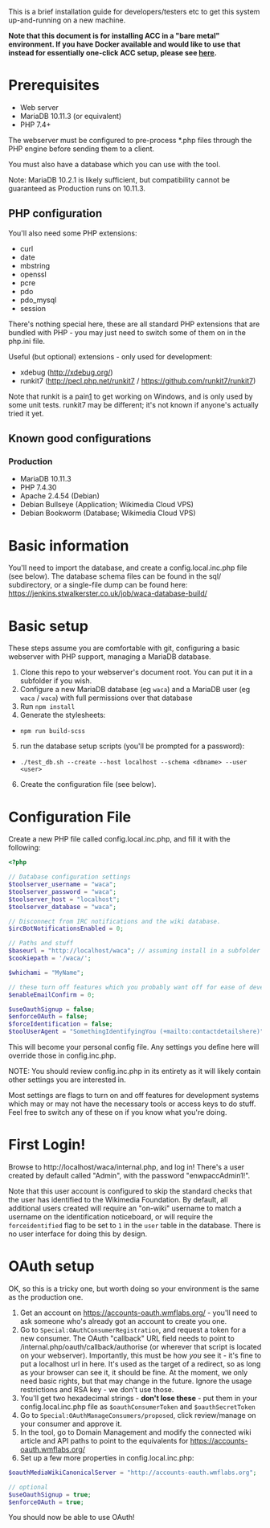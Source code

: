 This is a brief installation guide for developers/testers etc to get this system up-and-running on a new machine.

**Note that this document is for installing ACC in a "bare metal" environment. If you have Docker available and would
like to use that instead for essentially one-click ACC setup, please see [here](docker/README.md).**

# Prerequisites

* Web server
* MariaDB 10.11.3 (or equivalent)
* PHP 7.4+

The webserver must be configured to pre-process *.php files through the PHP engine before sending them to a client.

You must also have a database which you can use with the tool.

Note: MariaDB 10.2.1 is likely sufficient, but compatibility cannot be guaranteed as Production runs on 10.11.3.

## PHP configuration
You'll also need some PHP extensions:

* curl
* date
* mbstring
* openssl
* pcre
* pdo
* pdo_mysql
* session

There's nothing special here, these are all standard PHP extensions that are bundled with PHP - you may
just need to switch some of them on in the php.ini file.

Useful (but optional) extensions - only used for development:
* xdebug (http://xdebug.org/)
* runkit7 (http://pecl.php.net/runkit7 / https://github.com/runkit7/runkit7)

Note that runkit is a pain[1] to get working on Windows, and is only used by some unit tests. runkit7 may be different;
it's not known if anyone's actually tried it yet.

## Known good configurations

### Production

* MariaDB 10.11.3
* PHP 7.4.30
* Apache 2.4.54 (Debian)
* Debian Bullseye (Application; Wikimedia Cloud VPS)
* Debian Bookworm (Database; Wikimedia Cloud VPS)

# Basic information

You'll need to import the database, and create a config.local.inc.php file (see below). The database schema files can be found in the sql/ subdirectory, or a single-file dump can be found here: https://jenkins.stwalkerster.co.uk/job/waca-database-build/

# Basic setup

These steps assume you are comfortable with git, configuring a basic webserver with PHP support, managing a MariaDB database.

1. Clone this repo to your webserver's document root. You can put it in a subfolder if you wish.
2. Configure a new MariaDB database (eg `waca`) and a MariaDB user (eg `waca` / `waca`) with full permissions over that database
3. Run `npm install`
4. Generate the stylesheets:
  * `npm run build-scss`
5. run the database setup scripts (you'll be prompted for a password):
  * `./test_db.sh --create --host localhost --schema <dbname> --user <user>`
6. Create the configuration file (see below).

# Configuration File
Create a new PHP file called config.local.inc.php, and fill it with the following:
```php
<?php

// Database configuration settings
$toolserver_username = "waca";
$toolserver_password = "waca";
$toolserver_host = "localhost";
$toolserver_database = "waca";

// Disconnect from IRC notifications and the wiki database.
$ircBotNotificationsEnabled = 0;

// Paths and stuff
$baseurl = "http://localhost/waca"; // assuming install in a subfolder
$cookiepath = '/waca/';

$whichami = "MyName";

// these turn off features which you probably want off for ease of development.
$enableEmailConfirm = 0;

$useOauthSignup = false;
$enforceOAuth = false;
$forceIdentification = false;
$toolUserAgent = "SomethingIdentifyingYou (+mailto:contactdetailshere)";


```

This will become your personal config file. Any settings you define here will override those in config.inc.php.

NOTE: You should review config.inc.php in its entirety as it will likely contain other settings you are interested in.

Most settings are flags to turn on and off features for development systems which may or may not have the necessary tools or access keys to do stuff. Feel free to switch any of these on if you know what you're doing.

# First Login!

Browse to http://localhost/waca/internal.php, and log in! There's a user created by default called "Admin", with the password "enwpaccAdmin1!".

Note that this user account is configured to skip the standard checks that the user has identified to the Wikimedia Foundation. By default, all additional users created will require an "on-wiki" username to match a username on the identification noticeboard, or will require the `forceidentified` flag to be set to `1` in the `user` table in the database. There is no user interface for doing this by design. 

# OAuth setup

OK, so this is a tricky one, but worth doing so your environment is the same as the production one.

1. Get an account on https://accounts-oauth.wmflabs.org/ - you'll need to ask someone who's already got an account to create you one.
2. Go to `Special:OAuthConsumerRegistration`, and request a token for a new consumer. The OAuth "callback" URL field needs to point to /internal.php/oauth/callback/authorise (or wherever that script is located on your webserver). Importantly, this must be how *you* see it - it's fine to put a localhost url in here. It's used as the target of a redirect, so as long as your browser can see it, it should be fine. At the moment, we only need basic rights, but that may change in the future. Ignore the usage restrictions and RSA key - we don't use those.
3. You'll get two hexadecimal strings - **don't lose these** - put them in your config.local.inc.php file as `$oauthConsumerToken` and `$oauthSecretToken`
4. Go to `Special:OAuthManageConsumers/proposed`, click review/manage on your consumer and approve it.
5. In the tool, go to Domain Management and modify the connected wiki article and API paths to point to the equivalents for https://accounts-oauth.wmflabs.org/
6. Set up a few more properties in config.local.inc.php:

```php
$oauthMediaWikiCanonicalServer = "http://accounts-oauth.wmflabs.org";

// optional
$useOauthSignup = true;
$enforceOAuth = true;
```



You should now be able to use OAuth!

[1]: https://github.com/zenovich/runkit/issues/22
